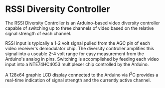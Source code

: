 # RSSI Diversity Controller

The RSSI Diversity Controller is an Arduino-based video diversity controller capable of switching up to three channels of video based on the relative signal strength of each channel.

RSSI input is typically a 1-2 volt signal pulled from the AGC pin of each video receiver's demodulator chip. The diversity controller amplifies this signal into a useable 2-4 volt range for easy measurement from the Arduino's analog in pins. Switching is accomplished by feeding each video input into a NTE74HC4053 multiplexer chip controlled by the Arduino.

A 128x64 graphic LCD display connected to the Arduino via I<sup>2</sup>C provides a real-time indication of signal strength and the currently active channel.
